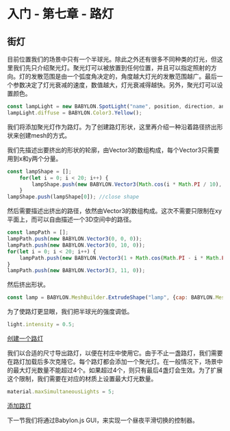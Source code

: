 入门 - 第七章 - 路灯
===

## 街灯

目前位置我们的场景中只有一个半球光。除此之外还有很多不同种类的灯光，但这里我们先只介绍聚光灯。聚光灯可以被放置到任何位置，并且可以指定照射的方向。灯的发散范围是由一个弧度角决定的，角度越大灯光的发散范围越广。最后一个参数决定了灯光衰减的速度，数值越大，灯光衰减得越快。另外，聚光灯可以设置颜色。

````javascript
const lampLight = new BABYLON.SpotLight("name", position, direction, angle of spread, speed of disipation);
lampLight.diffuse = BABYLON.Color3.Yellow();
````

我们将添加聚光灯作为路灯。为了创建路灯形状，这里再介绍一种沿着路径挤出形状来创建mesh的方式。

我们先描述出要挤出的形状的轮廓，由Vector3的数组构成，每个Vector3只需要用到x和y两个分量。

````javascript
const lampShape = [];
    for(let i = 0; i < 20; i++) {
        lampShape.push(new BABYLON.Vector3(Math.cos(i * Math.PI / 10), Math.sin(i * Math.PI / 10), 0));
    }
lampShape.push(lampShape[0]); //close shape
````

然后需要描述出挤出的路径，依然由Vector3的数组构成。这次不需要只限制在xy平面上，而可以自由描述一个3D空间中的路径。

````javascript
const lampPath = [];
lampPath.push(new BABYLON.Vector3(0, 0, 0));
lampPath.push(new BABYLON.Vector3(0, 10, 0));
for(let i = 0; i < 20; i++) {
    lampPath.push(new BABYLON.Vector3(1 + Math.cos(Math.PI - i * Math.PI / 40), 10 + Math.sin(Math.PI - i * Math.PI / 40), 0));
}
lampPath.push(new BABYLON.Vector3(3, 11, 0));
````

然后挤出形状。

````javascript
const lamp = BABYLON.MeshBuilder.ExtrudeShape("lamp", {cap: BABYLON.Mesh.CAP_END, shape: lampShape, path: lampPath, scale: 0.5});
````

为了使路灯更显眼，我们把半球光的强度调低。

````javascript
light.intensity = 0.5;
````

[创建一个路灯](https://playground.babylonjs.com/#4G38H4#6)

我们以合适的尺寸导出路灯，以便在村庄中使用它。由于不止一盏路灯，我们需要在路灯加载后多次克隆它。每个路灯都会添加一个聚光灯。在一般情况下，场景中的最大灯光数量不能超过4个。如果超过4个，则只有最后4盏灯会生效。为了扩展这个限制，我们需要在对应的材质上设置最大灯光数量。

````javascript
material.maxSimultaneousLights = 5;
````

[添加路灯](https://playground.babylonjs.com/#KBS9I5#94)

下一节我们将通过Babylon.js GUI，来实现一个昼夜平滑切换的控制器。